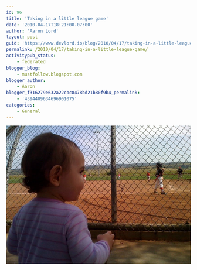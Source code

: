 ```yaml
---
id: 96
title: 'Taking in a little league game'
date: '2010-04-17T18:21:00-07:00'
author: 'Aaron Lord'
layout: post
guid: 'https://www.devlord.io/blog/2010/04/17/taking-in-a-little-league-game/'
permalink: /2010/04/17/taking-in-a-little-league-game/
activitypub_status:
    - federated
blogger_blog:
    - mustfollow.blogspot.com
blogger_author:
    - Aaron
blogger_f316279e632a22cbc8478bd21b80f9b4_permalink:
    - '4394409634696901075'
categories:
    - General
---
```


<p class="mobile-photo"><a href="/assets/img/2011/10/photo-744386.jpg"><img src="/assets/img/2011/10/photo-744386.jpg?w=300" border="0" alt="" /></a></p><div class="blogger-post-footer"><img width='1' height='1' src="/blog/taking-in-a-little-league-game/"' /></div>